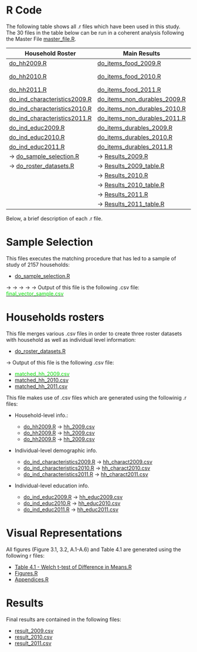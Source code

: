 # R Code

The following table shows all .r files which have been used in this study. The 30 files in the table below can be run in a coherent analysis following the Master File <a href="master_file.R">master_file.R</a>.

| Household Roster  | Main Results | Figures and other
| ------------- | ------------- | ------------- |
| <a href="do_hh2009.R">do_hh2009.R</a>   | <a href="do_items_food_2009.R">do_items_food_2009.R</a>  | <a href="Figures.R">Figures.R</a>
| <a href="do_hh2010.R">do_hh2010.R</a>   | <a href="do_items_food_2010.R">do_items_food_2010.R</a>   | <a href="Table 4.1 - Welch t-test of Difference in Means.R">Table 4.1 - Welch t-test of Difference in Means.R</a>
| <a href="do_hh2011.R">do_hh2011.R</a>   | <a href="do_items_food_2011.R">do_items_food_2011.R</a>   | <a href="Appendices.R">Appendices.R</a>
| <a href="do_ind_characteristics2009.R">do_ind_characteristics2009.R</a>   | <a href="do_items_non_durables_2009.R">do_items_non_durables_2009.R</a>  | <a href="Extra_panel_analysis_changes.R">Extra_panel_analysis_changes.R</a>
| <a href="do_ind_characteristics2010.R">do_ind_characteristics2010.R</a>   | <a href="do_items_non_durables_2010.R">do_items_non_durables_2010.R</a>  |
| <a href="do_ind_characteristics2011.R">do_ind_characteristics2011.R</a>   | <a href="do_items_non_durables_2011.R">do_items_non_durables_2011.R</a>  |
| <a href="do_ind_educ2009.R">do_ind_educ2009.R</a>   | <a href="do_items_durables_2009.R">do_items_durables_2009.R</a>  |
| <a href="do_ind_educ2010.R">do_ind_educ2010.R</a>   | <a href="do_items_durables_2010.R">do_items_durables_2010.R</a>  |
| <a href="do_ind_educ2011.R">do_ind_educ2011.R</a>   | <a href="do_items_durables_2011.R">do_items_durables_2011.R</a>  | 
| &#8594; <a href="do_sample_selection.R">do_sample_selection.R</a> | &#8594; <a href="Results_2009.R">Results_2009.R</a>  | 
| &#8594; <a href="do_roster_datasets.R">do_roster_datasets.R</a> | &#8594; <a href="Results_2009_table.R">Results_2009_table.R</a>  | 
| | &#8594; <a href="Results_2010.R">Results_2010.R</a>  | 
| | &#8594; <a href="Results_2010_table.R">Results_2010_table.R</a>  | 
| | &#8594; <a href="Results_2011.R">Results_2011.R</a>  | 
| | &#8594; <a href="Results_2011_table.R">Results_2011_table.R</a>  | 


Below, a brief description of each .r file.

# Sample Selection
This files executes the matching procedure that has led to a sample of study of 2157 households: 

* <a href="do_sample_selection.R">do_sample_selection.R</a>


&#8594; &#8594; &#8594; &#8594; &#8594; Output of this file is the following .csv file: <a href="https://github.com/andreasalem/LSMS-ISA-Uganda-Study/blob/main/data_clean/final_vector_sample.csv"><font color="01DF01">final_vector_sample.csv</font></a>



# Households rosters
This file merges various .csv files in order to create three roster datasets with household as well as individual level information:

* <a href="do_roster_datasets.R">do_roster_datasets.R</a>


&#8594; Output of this file is the following .csv file: 

* <a href="https://github.com/andreasalem/LSMS-ISA-Uganda-Study/blob/main/data_clean/matched_hh_2009.csv"><font color="01DF01">matched_hh_2009.csv</font></a>
* <a href="https://github.com/andreasalem/LSMS-ISA-Uganda-Study/blob/main/data_clean/matched_hh_2010.csv">matched_hh_2010.csv</a>
* <a href="https://github.com/andreasalem/LSMS-ISA-Uganda-Study/blob/main/data_clean/matched_hh_2011.csv">matched_hh_2011.csv</a>


This file makes use of .csv files which are generated using the followinig .r files: 


* Household-level info.:
  * <a href="do_hh2009.R">do_hh2009.R</a> &#8594;  <a href="hh_2009.csv">hh_2009.csv</a>
  * <a href="do_hh2010.R">do_hh2009.R</a> &#8594;  <a href="hh_2010.csv">hh_2009.csv</a>
  * <a href="do_hh2011.R">do_hh2009.R</a> &#8594;  <a href="hh_2011.csv">hh_2009.csv</a>

* Individual-level demographic info. 
  * <a href="do_ind_characteristics2009.R">do_ind_characteristics2009.R</a> &#8594; <a href="hh_charact2009.csv">hh_charact2009.csv</a>
  * <a href="do_ind_characteristics2010.R">do_ind_characteristics2010.R</a> &#8594; <a href="hh_charact2010.csv">hh_charact2010.csv</a>
  * <a href="do_ind_characteristics2011.R">do_ind_characteristics2011.R</a> &#8594; <a href="hh_charact2011.csv">hh_charact2011.csv</a>
 
* Individual-level education info. 
  *  <a href="do_ind_educ2009.R">do_ind_educ2009.R</a> &#8594; <a href="hh_educ2009.csv">hh_educ2009.csv</a>
  *  <a href="do_ind_educ2010.R">do_ind_educ2010.R</a> &#8594; <a href="hh_educ2010.csv">hh_educ2010.csv</a>
  *  <a href="do_ind_educ2011.R">do_ind_educ2011.R</a> &#8594; <a href="hh_educ2011.csv">hh_educ2011.csv</a>





# Visual Representations
All figures (Figure 3.1, 3.2, A.1-A.6) and Table 4.1 are generated using the following r files:

* <a href="Table 4.1 - Welch t-test of Difference in Means.R">Table 4.1 - Welch t-test of Difference in Means.R</a>
* <a href="Figures.R">Figures.R</a>
* <a href="Appendices.R">Appendices.R</a>


# Results

Final results are contained in the following files:

* <a href="result_2009.csv">result_2009.csv</a>
* <a href="result_2010.csv">result_2010.csv</a>
* <a href="result_2011.csv">result_2011.csv</a>

